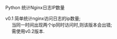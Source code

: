 Python 统计Nginx日志IP数量 

v0.1 简单统计nginx访问日志的ip数量;<br/>
&nbsp;&nbsp;&nbsp;&nbsp; 当同一时间出现两个ip同时访问时,则该版本会出错;<br/>
&nbsp;&nbsp;&nbsp;&nbsp; 需使用v0.2版本.<br/>
